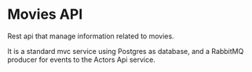 # Movies API

Rest api that manage information related to movies.

It is a standard mvc service using Postgres as database, and a RabbitMQ producer for events to the Actors Api service.
